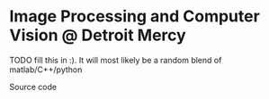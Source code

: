 # Image Processing and Computer Vision @ Detroit Mercy
TODO fill this in :). It will most likely be a random blend of matlab/C++/python

Source code
